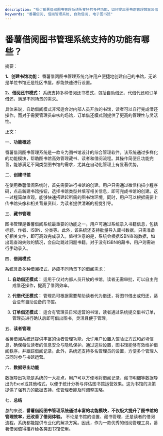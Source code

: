 ```yaml
---
description: "探讨番薯借阅图书管理系统所支持的多种功能，如何提高图书馆管理效率及借阅体验。"
keywords: "番薯借阅, 借阅管理系统, 自助借阅, 电子图书馆"
---
```

# 番薯借阅图书管理系统支持的功能有哪些？

摘要：

**1、创建书馆功能：** 番薯借阅图书管理系统允许用户便捷地创建自己的书馆，无论是单位书馆还是社区书屋，都能快速进行设置。

**2、借阅还书模式：** 系统支持多种借阅还书模式，包括自助借还、代借代还和订单借还，满足不同场景的需求。

具体来说，自助借阅模式非常适合对内部人员开放的书馆，读者可以自行完成借还操作。而对于需要管理员审核的场馆，订单借还模式则提供了更高的管理性与灵活性。

正文：

一、**功能概述**

番薯借阅图书管理系统是一款专为图书馆设计的综合管理软件。该系统通过多样化的功能模块，帮助图书馆高效管理藏书、读者和借阅流程。其操作简便且功能完善，能够满足不同类型图书馆的需求，尤其在自动化管理上有显著优势。

二、**创建书馆**

在使用番薯借阅系统时，首先需要进行书馆的创建。用户只需通过微信扫描小程序码，点击新建书馆按钮，选择书馆类型并填写相关信息，即可完成书馆的创建。这一过程简单直观，能够快速搭建起所需的图书馆环境。同时，用户可以根据需要上传书馆头像和相关背景资料，为读者提供清晰的视觉引导。

三、**藏书管理**

图书管理是番薯借阅系统最重要的功能之一。用户可通过系统录入书籍信息，包括标题、作者、ISBN、分类等。此外，该系统还支持批量导入藏书数据，只需准备好相关文件，即可高效完成录入。值得注意的是，系统会根据ISBN查询数据，如出现查询失败的情况，会自动跳过问题书籍。对于没有ISBN的藏书，用户则需进行手动录入。

四、**借阅模式**

系统具备多种借阅模式，适应不同场景下的借阅需求：

1. **自助借还模式：** 适用于仅对内部人员开放的书馆。读者无需审批，可以自主完成借还操作，提高了借阅效率。
  
2. **代借代还模式：** 管理员可根据需要帮助读者代为借还，将图书借出或归还，适合没有自助设备的书馆。

3. **订单借还模式：** 适合有管理员日常运营的书馆，读者通过系统提交借书订单，管理员进行确认后即可借出图书，灵活且便于管理。

五、**读者管理**

番薯借阅系统还提供丰富的读者管理功能，允许用户设置入馆验证方式和必填信息，确保每位读者的信息安全与隐私保护。通过这些设置，图书馆能够有效维护借阅秩序，并跟踪借阅记录。此外，系统还支持多名管理员的设置，方便多个管理人员同时参与书馆运营。

六、**数据导出功能**

数据导出功能是系统的一大亮点，用户可以方便地将借阅记录、藏书明细等数据导出为Excel或其他格式，以便于统计分析与评估图书馆运营效果。这为书馆的决策提供了强有力的数据支持，使管理者能及时调整策略。

七、**总结**

总的来说，**番薯借阅图书管理系统通过丰富的功能模块，不仅极大提升了图书馆的管理效率，还改善了借阅体验。** 不论是书馆的设置、藏书管理，还是读者的借阅流程，系统都能提供专业化的解决方案。因此，作为一款优秀的借阅管理工具，番薯借阅值得推荐给各类图书馆使用。
